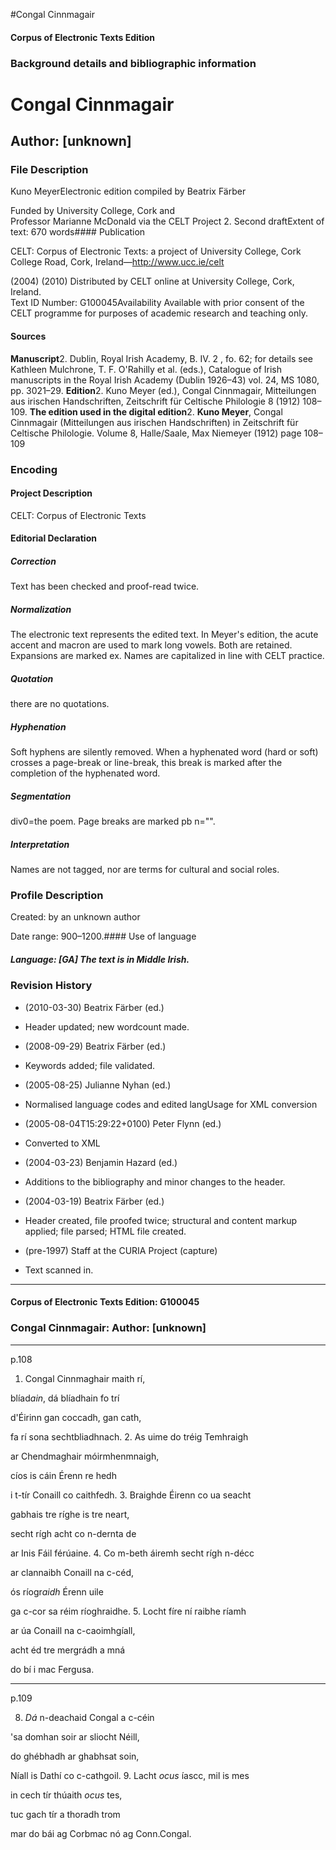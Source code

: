 

#Congal Cinnmagair


<!-- // 
 function footNote(link) {
 openpopup = window.open(link,"openpopup","width=512,height=128,left=256,top=256,resizable=no,scrollbars=1,menubar=1,statusbar=0,toolbar=0");
}
// -->



#### Corpus of Electronic Texts Edition


### Background details and bibliographic information


Congal Cinnmagair
=================


Author: [unknown]
-----------------


### File Description

Kuno MeyerElectronic edition compiled by Beatrix Färber

Funded by University College, Cork and  
Professor Marianne McDonald via the CELT Project 2. Second draftExtent of text: 670 words#### Publication


CELT: Corpus of Electronic Texts: a project of University College, Cork  
College Road, Cork, Ireland—http://www.ucc.ie/celt

 (2004) (2010) Distributed by CELT online at University College, Cork, Ireland.  
Text ID Number: G100045Availability 
Available with prior consent of the CELT programme for purposes of academic research and teaching only.


#### Sources


**Manuscript**2. Dublin, Royal Irish Academy, B. IV. 2 , fo. 62; for details see Kathleen Mulchrone, T. F. O'Rahilly et al. (eds.), Catalogue of Irish manuscripts in the Royal Irish Academy (Dublin 1926–43) vol. 24, MS 1080, pp. 3021–29.
**Edition**2. Kuno Meyer (ed.), Congal Cinnmagair, Mitteilungen aus irischen Handschriften, Zeitschrift für Celtische Philologie 8 (1912) 108–109.
**The edition used in the digital edition**2. **Kuno Meyer**, Congal Cinnmagair (Mitteilungen aus irischen Handschriften) in Zeitschrift für Celtische Philologie. Volume 8, Halle/Saale, Max Niemeyer (1912) page 108–109

### Encoding


#### Project Description


CELT: Corpus of Electronic Texts


#### Editorial Declaration


##### Correction


Text has been checked and proof-read twice.


##### Normalization


The electronic text represents the edited text. In Meyer's edition, the acute accent and macron are used to mark long vowels. Both are retained. Expansions are marked ex. Names are capitalized in line with CELT practice.


##### Quotation


there are no quotations.


##### Hyphenation


Soft hyphens are silently removed. When a hyphenated word (hard or soft) crosses a page-break or line-break, this break is marked after the completion of the hyphenated word.


##### Segmentation


div0=the poem. Page breaks are marked pb n="".


##### Interpretation


Names are not tagged, nor are terms for cultural and social roles.


### Profile Description


Created: by an unknown author 

 Date range: 900–1200.#### Use of language


##### Language: [GA] The text is in Middle Irish.


### Revision History


* (2010-03-30) Beatrix Färber (ed.)

* Header updated; new wordcount made.
* (2008-09-29) Beatrix Färber (ed.)

* Keywords added; file validated.
* (2005-08-25) Julianne Nyhan (ed.)

* Normalised language codes and edited langUsage for XML conversion
* (2005-08-04T15:29:22+0100) Peter Flynn (ed.)

* Converted to XML
* (2004-03-23) Benjamin Hazard (ed.)

* Additions to the bibliography and minor changes to the header.
* (2004-03-19) Beatrix Färber (ed.)

* Header created, file proofed twice; structural and content markup applied; file parsed; HTML file created.
* (pre-1997) Staff at the CURIA Project (capture)

* Text scanned in.




---


#### Corpus of Electronic Texts Edition: G100045


### Congal Cinnmagair: Author: [unknown]




---

p.108


1. Congal Cinnmaghair maith rí,
  
blíad*ain*, dá blíadhain fo trí
  
d'Éirinn gan coccadh, gan cath,
  
fa rí sona sechtbliadhnach.
2. As uime do tréig Temhraigh
  
ar Chendmaghair móirmhenmnaigh,
  
cíos is cáin Érenn re hedh
  
i t-tír Conaill co caithfedh.
3. Braighde Éirenn co ua seacht
  
gabhais tre ríghe is tre neart,
  
secht rígh acht co n-dernta de
  
ar Inis Fáil férúaine.
4. Co m-beth áiremh secht rígh n-décc
  
ar clannaibh Conaill na c-céd,
  
ós ríogr*aidh* Érenn uile
  
ga c-cor sa réim ríoghraidhe.
5. Locht fíre ní raibhe ríamh
  
ar úa Conaill na c-caoimhgíall,
  
acht éd tre mergrádh a mná
  
do bí i mac Fergusa.


---

p.109

8. *Dá* n-deachaid Congal a c-céin
  
'sa domhan soir ar sliocht Néill,
  
do ghébhadh ar ghabhsat soin,
  
Níall is Dathí co c-cathgoil.
9. Lacht *ocus* íascc, mil is mes
  
in cech tír thúaith *ocus* tes,
  
tuc gach tír a thoradh trom
  
mar do bái ag Corbmac nó ag Conn.Congal.











